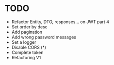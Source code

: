 TODO
====

+ Refactor Entity, DTO, responses... on JWT part 4
+ Set order by desc
+ Add pagination
+ Add wrong password messages
+ Set a logger
+ Disable CORS (*)
+ Complete token
+ Refactoring V1